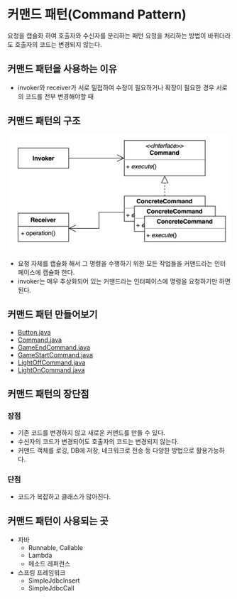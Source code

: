 # 커맨드 패턴(Command Pattern)
요청을 캡슐화 하여 호출자와 수신자를 분리하는 패턴
요청을 처리하는 방법이 바뀌더라도 호출자의 코드는 변경되지 않는다.

## 커맨드 패턴을 사용하는 이유
- invoker와 receiver가 서로 밀접하여 수정이 필요하거나 확장이 필요한 경우 서로의 코드를 전부 변경해야할 때


## 커맨드 패턴의 구조
![Command.png](Command.png)
- 요청 자체를 캡슐화 해서 그 명령을 수행하기 위한 모든 작업들을 커맨드라는 인터페이스에 캡슐화 한다.
- invoker는 매우 추상화되어 있는 커맨드라는 인터페이스에 명령을 요청하기만 하면 된다.

## 커맨드 패턴 만들어보기
- [Button.java](simple%2FButton.java)
- [Command.java](simple%2FCommand.java)
- [GameEndCommand.java](simple%2FGameEndCommand.java)
- [GameStartCommand.java](simple%2FGameStartCommand.java)
- [LightOffCommand.java](simple%2FLightOffCommand.java)
- [LightOnCommand.java](simple%2FLightOnCommand.java)

## 커맨드 패턴의 장단점
### 장점
- 기존 코드를 변경하지 않고 새로운 커맨드를 만들 수 있다.
- 수신자의 코드가 변경되어도 호출자의 코드는 변경되지 않는다.
- 커맨드 객체를 로깅, DB에 저장, 네크워크로 전송 등 다양한 방법으로 활용가능하다.
### 단점
- 코드가 복잡하고 클래스가 많아진다.

## 커맨드 패턴이 사용되는 곳
- 자바
  - Runnable, Callable
  - Lambda
  - 메소드 레퍼런스
- 스프링 프레임워크
  - SimpleJdbcInsert
  - SimpleJdbcCall